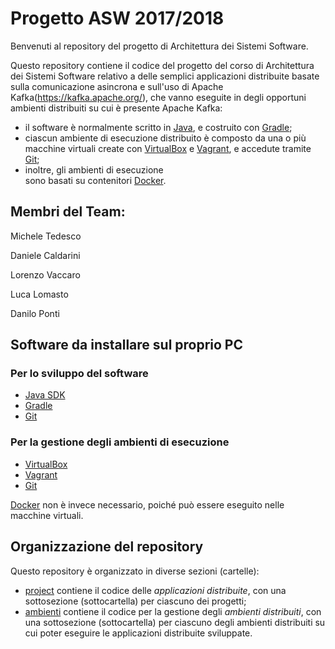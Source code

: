 # Progetto ASW 2017/2018
                    
Benvenuti al repository del progetto 
di Architettura dei Sistemi Software.


Questo repository contiene il codice del progetto
del corso di Architettura dei Sistemi Software
relativo a delle semplici applicazioni distribuite basate sulla comunicazione asincrona
e sull'uso di Apache Kafka(https://kafka.apache.org/), 
che vanno eseguite in degli opportuni ambienti distribuiti su cui è presente Apache Kafka: 
* il software è normalmente scritto in [Java](http://www.oracle.com/technetwork/java/index.html), 
  e costruito con [Gradle](http://gradle.org/); 
* ciascun ambiente di esecuzione distribuito è composto 
  da una o più macchine virtuali create con 
  [VirtualBox](https://www.virtualbox.org/)
  e [Vagrant](https://www.vagrantup.com/), 
  e accedute tramite [Git](https://git-scm.com/); 
* inoltre, gli ambienti di esecuzione  
  sono basati su contenitori 
  [Docker](https://www.docker.com/). 

## Membri del Team:

Michele Tedesco

Daniele Caldarini

Lorenzo Vaccaro

Luca Lomasto

Danilo Ponti

## Software da installare sul proprio PC 

### Per lo sviluppo del software 

* [Java SDK](http://www.oracle.com/technetwork/java/javase/) 
* [Gradle](http://gradle.org/) 
* [Git](https://git-scm.com/) 

### Per la gestione degli ambienti di esecuzione  

* [VirtualBox](https://www.virtualbox.org/)
* [Vagrant](https://www.vagrantup.com/) 
* [Git](https://git-scm.com/) 

[Docker](https://www.docker.com/) non è invece necessario, 
poiché può essere eseguito nelle macchine virtuali. 

## Organizzazione del repository 

Questo repository è organizzato in diverse sezioni (cartelle): 
* [project](project/) contiene il codice delle *applicazioni distribuite*, 
  con una sottosezione (sottocartella) per ciascuno dei progetti;
* [ambienti](ambienti/) contiene il codice per la gestione degli *ambienti distribuiti*, 
  con una sottosezione (sottocartella) per ciascuno degli ambienti distribuiti 
  su cui poter eseguire le applicazioni distribuite sviluppate.


